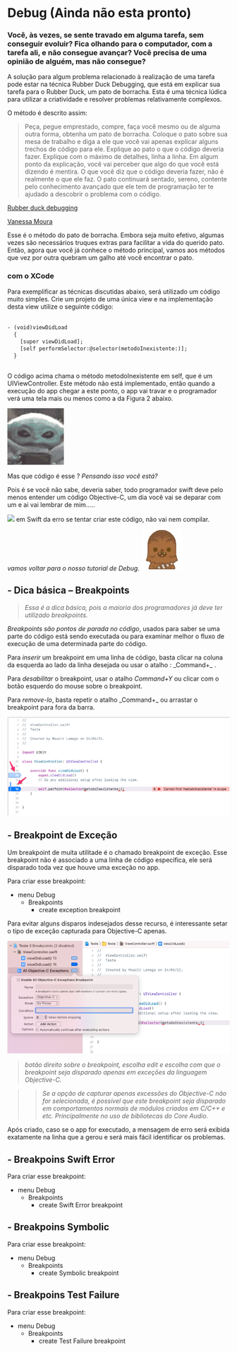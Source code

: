 # Debug (Ainda não esta pronto)

### Você, às vezes, se sente travado em alguma tarefa, sem conseguir evoluir? Fica olhando para o computador, com a tarefa ali, e não consegue avançar? Você precisa de uma opinião de alguém, mas não consegue?

A solução para algum problema relacionado à realização de uma tarefa pode estar na técnica Rubber Duck Debugging, que está em explicar sua tarefa para o Rubber Duck, um pato de borracha. Esta é uma técnica lúdica para utilizar a criatividade e resolver problemas relativamente complexos.

O método é descrito assim:
>Peça, pegue emprestado, compre, faça você mesmo ou de alguma outra forma, obtenha um pato de borracha.
>Coloque o pato sobre sua mesa de trabalho e diga a ele que você vai apenas explicar alguns trechos de código para ele.
>Explique ao pato o que o código deveria fazer. Explique com o máximo de detalhes, linha a linha.
>Em algum ponto da explicação, você vai perceber que algo do que você está dizendo é mentira. O que você diz que o código deveria fazer, não é realmente o que ele faz. 
>O pato continuará sentado, sereno, contente pelo conhecimento avançado que ele tem de programação ter te ajudado a descobrir o problema com o código.

[Rubber duck debugging](http://en.wikipedia.org/wiki/Rubber_duck_debugging)

[Vanessa Moura](https://www.youtube.com/watch?v=5sE3_CjwnR0)

Esse é o método do pato de borracha. Embora seja muito efetivo, algumas vezes são necessários truques extras para facilitar a vida do querido pato. Então, agora que você já conhece o método principal, vamos aos métodos que vez por outra quebram um galho até você encontrar o pato.


### com o XCode
Para exemplificar as técnicas discutidas abaixo, será utilizado um código muito simples. Crie um projeto de uma única view e na implementação desta view utilize o seguinte código:

```

- (void)viewDidLoad 
  { 
    [super viewDidLoad]; 
    [self performSelector:@selector(metodoInexistente:)]; 
  }
  
 ```

O código acima chama o método metodoInexistente em self, que é um UIViewController. Este método não está implementado, então quando a execução do app chegar a este ponto, o app vai travar e o programador verá uma tela mais ou menos como a da Figura 2 abaixo.

![](https://github.com/MoacirParticular/MoacirParticular/blob/main/Imagens/baby-yoda-soup.gif)

Mas que código é esse ? 
_Pensando isso você está?_

Pois é se você não sabe, deveria saber, todo programador swift deve pelo menos entender um código Objective-C, um dia você vai se deparar com um e ai vai lembrar de mim.....

![](https://github.com/MoacirParticular/MoacirParticular/blob/main/Imagens/ExemploRuim_1.jpg)
em Swift da erro se tentar criar este código, não vai nem compilar.


_vamos voltar para o nosso tutorial de Debug._ ![](https://github.com/MoacirParticular/MoacirParticular/blob/main/Imagens/chewbacca.png)

## - Dica básica – Breakpoints

>_Essa é a dica básica, pois a maioria dos programadores já deve ter utilizado breakpoints._ 

_Breakpoints são pontos de parada no código_, usados para saber se uma parte do código está sendo executada ou para examinar melhor o fluxo de execução de uma determinada parte do código.

Para _inserir_ um breakpoint em uma linha de código, basta clicar na coluna da esquerda ao lado da linha desejada ou usar o atalho : _Command+\_ .

Para _desabilitar_ o breakpoint, usar o atalho _Command+Y_ ou clicar com o botão esquerdo do mouse sobre o breakpoint.

Para _remove-lo_, basta repetir o atalho _Command+\_ ou arrastar o breakpoint para fora da barra.


![](https://github.com/MoacirParticular/MoacirParticular/blob/main/Imagens/ExemploBreakPointMark.png)


## - Breakpoint de Exceção

Um breakpoint de muita utilitade é o chamado breakpoint de exceção. 
Esse breakpoint não é associado a uma linha de código específica, ele será disparado toda vez que houve uma exceção no app.

Para criar esse breakpoint:
- menu Debug
    - Breakpoints
        - create exception breakpoint
        

 Para evitar alguns disparos indesejados desse recurso, é interessante setar o tipo de exceção capturada para Objective-C apenas.

![](https://github.com/MoacirParticular/MoacirParticular/blob/main/Imagens/Editando_Breakpoint.png)

>_botão direito sobre o breakpoint, escolha edit e escolha com que o breakpoint seja disparado apenas em exceções da linguagem Objective-C._

>>_Se a opção de capturar apenas excessões do Objective-C não for selecionada, é possível que este breakpoint seja disparado em comportamentos normais de módulos criados em C/C++ e etc. Principalmente no uso de bibliotecas do Core Audio._

Após criado, caso se o app for executado, a mensagem de erro será exibida exatamente na linha que a gerou e será mais fácil identificar os problemas.


## - Breakpoins Swift Error
Para criar esse breakpoint:
- menu Debug
    - Breakpoints
        - create Swift Error breakpoint

## - Breakpoins Symbolic
Para criar esse breakpoint:
- menu Debug
    - Breakpoints
        - create Symbolic breakpoint

## - Breakpoins Test Failure
Para criar esse breakpoint:
- menu Debug
    - Breakpoints
        - create Test Failure breakpoint


<!--     

https://www.devmedia.com.br/truques-de-debug-no-xcode-breakpoint-de-excecao/27180

--!>

